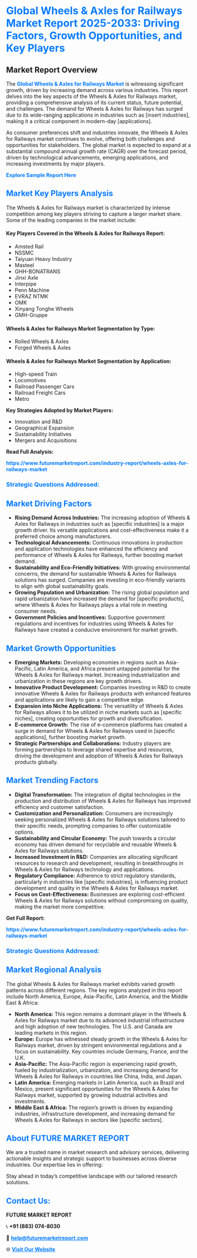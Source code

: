 <h1 style="color: #007BFF;">Global Wheels & Axles for Railways Market Report 2025-2033: Driving Factors, Growth Opportunities, and Key Players</h1>

<section id="overview">
<h2>Market Report Overview</h2>
<p>The <a href="https://www.futuremarketreport.com/industry-report/wheels-axles-for-railways-market" style="color: #007BFF; text-decoration: none;"><strong>Global Wheels & Axles for Railways Market</strong></a> is witnessing significant growth, driven by increasing demand across various industries. This report delves into the key aspects of the Wheels & Axles for Railways market, providing a comprehensive analysis of its current status, future potential, and challenges. The demand for Wheels & Axles for Railways has surged due to its wide-ranging applications in industries such as [insert industries], making it a critical component in modern-day [applications].</p>
<p>As consumer preferences shift and industries innovate, the Wheels & Axles for Railways market continues to evolve, offering both challenges and opportunities for stakeholders. The global market is expected to expand at a substantial compound annual growth rate (CAGR) over the forecast period, driven by technological advancements, emerging applications, and increasing investments by major players.</p>
</section>

<section id="overview">
<p><a href="https://www.futuremarketreport.com/request-sample/reportId=97871" style="color: #007BFF; text-decoration: none;"><strong>Explore Sample Report Here</strong></a></p>
</section>

<section id="key-players">
<h2 style="color: #007BFF;">Market Key Players Analysis</h2>
<p>The Wheels & Axles for Railways market is characterized by intense competition among key players striving to capture a larger market share. Some of the leading companies in the market include:</p>
<h4>Key Players Covered in the Wheels & Axles for Railways Report:</h4>
<ul><li>Amsted Rail</li><li>NSSMC</li><li>Taiyuan Heavy Industry</li><li>Masteel</li><li>GHH-BONATRANS</li><li>Jinxi Axle</li><li>Interpipe</li><li>Penn Machine</li><li>EVRAZ NTMK</li><li>OMK</li><li>Xinyang Tonghe Wheels</li><li>GMH-Gruppe</li></ul>
<h4>Wheels & Axles for Railways Market Segmentation by Type:</h4>
<ul><li>Rolled Wheels &amp; Axles</li><li>Forged Wheels &amp; Axles</li></ul>

<h4>Wheels & Axles for Railways Market Segmentation by Application:</h4>
<ul><li>High-speed Train</li><li>Locomotives</li><li>Railroad Passenger Cars</li><li>Railroad Freight Cars</li><li>Metro</li></ul>
<p><strong>Key Strategies Adopted by Market Players:</strong></p>
<ul>
<li>Innovation and R&D</li>
<li>Geographical Expansion</li>
<li>Sustainability Initiatives</li>
<li>Mergers and Acquisitions</li>
</ul>
</section>

<section>
<p><strong>Read Full Analysis: </strong></p><a href="https://www.futuremarketreport.com/industry-report/wheels-axles-for-railways-market" style="color: #007BFF; text-decoration: none;"><strong>https://www.futuremarketreport.com/industry-report/wheels-axles-for-railways-market</strong></a>
<h3 style="color: #007BFF;">Strategic Questions Addressed:</h3>
</section>

<section id="driving-factors">
<h2 style="color: #007BFF;">Market Driving Factors</h2>
<ul>
<li><strong>Rising Demand Across Industries:</strong> The increasing adoption of Wheels & Axles for Railways in industries such as [specific industries] is a major growth driver. Its versatile applications and cost-effectiveness make it a preferred choice among manufacturers.</li>
<li><strong>Technological Advancements:</strong> Continuous innovations in production and application technologies have enhanced the efficiency and performance of Wheels & Axles for Railways, further boosting market demand.</li>
<li><strong>Sustainability and Eco-Friendly Initiatives:</strong> With growing environmental concerns, the demand for sustainable Wheels & Axles for Railways solutions has surged. Companies are investing in eco-friendly variants to align with global sustainability goals.</li>
<li><strong>Growing Population and Urbanization:</strong> The rising global population and rapid urbanization have increased the demand for [specific products], where Wheels & Axles for Railways plays a vital role in meeting consumer needs.</li>
<li><strong>Government Policies and Incentives:</strong> Supportive government regulations and incentives for industries using Wheels & Axles for Railways have created a conducive environment for market growth.</li>
</ul>
</section>

<section id="growth-opportunities">
<h2 style="color: #007BFF;">Market Growth Opportunities</h2>
<ul>
<li><strong>Emerging Markets:</strong> Developing economies in regions such as Asia-Pacific, Latin America, and Africa present untapped potential for the Wheels & Axles for Railways market. Increasing industrialization and urbanization in these regions are key growth drivers.</li>
<li><strong>Innovative Product Development:</strong> Companies investing in R&D to create innovative Wheels & Axles for Railways products with enhanced features and applications are likely to gain a competitive edge.</li>
<li><strong>Expansion into Niche Applications:</strong> The versatility of Wheels & Axles for Railways allows it to be utilized in niche markets such as [specific niches], creating opportunities for growth and diversification.</li>
<li><strong>E-commerce Growth:</strong> The rise of e-commerce platforms has created a surge in demand for Wheels & Axles for Railways used in [specific applications], further boosting market growth.</li>
<li><strong>Strategic Partnerships and Collaborations:</strong> Industry players are forming partnerships to leverage shared expertise and resources, driving the development and adoption of Wheels & Axles for Railways products globally.</li>
</ul>
</section>

<section id="trending-factors">
<h2 style="color: #007BFF;">Market Trending Factors</h2>
<ul>
<li><strong>Digital Transformation:</strong> The integration of digital technologies in the production and distribution of Wheels & Axles for Railways has improved efficiency and customer satisfaction.</li>
<li><strong>Customization and Personalization:</strong> Consumers are increasingly seeking personalized Wheels & Axles for Railways solutions tailored to their specific needs, prompting companies to offer customizable options.</li>
<li><strong>Sustainability and Circular Economy:</strong> The push towards a circular economy has driven demand for recyclable and reusable Wheels & Axles for Railways solutions.</li>
<li><strong>Increased Investment in R&D:</strong> Companies are allocating significant resources to research and development, resulting in breakthroughs in Wheels & Axles for Railways technology and applications.</li>
<li><strong>Regulatory Compliance:</strong> Adherence to strict regulatory standards, particularly in industries like [specific industries], is influencing product development and quality in the Wheels & Axles for Railways market.</li>
<li><strong>Focus on Cost-Effectiveness:</strong> Businesses are exploring cost-efficient Wheels & Axles for Railways solutions without compromising on quality, making the market more competitive.</li>
</ul>
</section>

<section>
<p><strong>Get Full Report: </strong></p><a href="https://www.futuremarketreport.com/industry-report/wheels-axles-for-railways-market" style="color: #007BFF; text-decoration: none;"><strong>https://www.futuremarketreport.com/industry-report/wheels-axles-for-railways-market</strong></a>
<h3 style="color: #007BFF;">Strategic Questions Addressed:</h3>
</section>


<section id="regional-analysis">
<h2 style="color: #007BFF;">Market Regional Analysis</h2>
<p>The global Wheels & Axles for Railways market exhibits varied growth patterns across different regions. The key regions analyzed in this report include North America, Europe, Asia-Pacific, Latin America, and the Middle East & Africa:</p>
<ul>
<li><strong>North America:</strong> This region remains a dominant player in the Wheels & Axles for Railways market due to its advanced industrial infrastructure and high adoption of new technologies. The U.S. and Canada are leading markets in this region.</li>
<li><strong>Europe:</strong> Europe has witnessed steady growth in the Wheels & Axles for Railways market, driven by stringent environmental regulations and a focus on sustainability. Key countries include Germany, France, and the U.K.</li>
<li><strong>Asia-Pacific:</strong> The Asia-Pacific region is experiencing rapid growth, fueled by industrialization, urbanization, and increasing demand for Wheels & Axles for Railways in countries like China, India, and Japan.</li>
<li><strong>Latin America:</strong> Emerging markets in Latin America, such as Brazil and Mexico, present significant opportunities for the Wheels & Axles for Railways market, supported by growing industrial activities and investments.</li>
<li><strong>Middle East & Africa:</strong> The region’s growth is driven by expanding industries, infrastructure development, and increasing demand for Wheels & Axles for Railways in sectors like [specific sectors].</li>
</ul>
</section>

<footer>
<h2 style="color: #007BFF;">About FUTURE MARKET REPORT</h2>
<p>We are a trusted name in market research and advisory services, delivering actionable insights and strategic support to businesses across diverse industries. Our expertise lies in offering:</p>

<p>Stay ahead in today’s competitive landscape with our tailored research solutions.</p>

<h2 style="color: #007BFF;">Contact Us:</h2>
<p><strong>FUTURE MARKET REPORT</strong></p>
<p>📞 <strong>+91 (883) 074-8030</strong></p>
<p>📧 <strong><a href="mailto:help@futuremarketreport.com" style="color: #007BFF;">help@futuremarketreport.com</a></strong></p>
<p>🌐 <strong><a href="https://www.futuremarketreport.com/" style="color: #007BFF;">Visit Our Website</a></strong></p>
</footer>